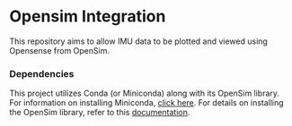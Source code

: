 # Opensim Integration
This repository aims to allow IMU data to be plotted and viewed using Opensense from OpenSim.

### Dependencies
This project utilizes Conda (or Miniconda) along with its OpenSim library. For information on installing Miniconda, [click here](https://conda.io/projects/conda/en/latest/index.html). For details on installing the OpenSim library, refer to this [documentation](https://opensimconfluence.atlassian.net/wiki/spaces/OpenSim/pages/53085346/Scripting+in+Python).
